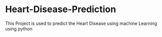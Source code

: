 # Heart-Disease-Prediction
This Project is used to predict the Heart Disease using machine Learning using python 
